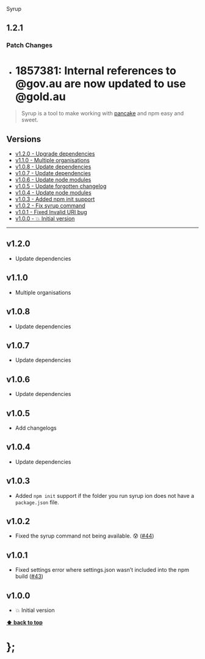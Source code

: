 Syrup

## 1.2.1

### Patch Changes

- # 1857381: Internal references to @gov.au are now updated to use @gold.au

> Syrup is a tool to make working with [pancake](https://github.com/govau/pancake) and npm easy and sweet.

## Versions

- [v1.2.0 - Upgrade dependencies](v120)
- [v1.1.0 - Multiple organisations](v110)
- [v1.0.8 - Update dependencies](v108)
- [v1.0.7 - Update dependencies](v107)
- [v1.0.6 - Update node modules](v106)
- [v1.0.5 - Update forgotten changelog](v105)
- [v1.0.4 - Update node modules](v104)
- [v1.0.3 - Added npm init support](v103)
- [v1.0.2 - Fix syrup command](v102)
- [v1.0.1 - Fixed Invalid URI bug](v101)
- [v1.0.0 - 💥 Initial version](v100)

---

## v1.2.0

- Update dependencies

## v1.1.0

- Multiple organisations

## v1.0.8

- Update dependencies

## v1.0.7

- Update dependencies

## v1.0.6

- Update dependencies

## v1.0.5

- Add changelogs

## v1.0.4

- Update dependencies

## v1.0.3

- Added `npm init` support if the folder you run syrup ion does not have a `package.json` file.

## v1.0.2

- Fixed the syrup command not being available. 😰 ([#44](https://github.com/govau/pancake/issues/44))

## v1.0.1

- Fixed settings error where settings.json wasn’t included into the npm build ([#43](https://github.com/govau/pancake/issues/43))

## v1.0.0

- 💥 Initial version

**[⬆ back to top](#contents)**

# };
